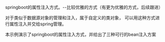 springboot的属性注入方式。--比较优雅的方式（有更为优雅的方式，后续跟进）

对于类似于数据源对象的管理和注入，属于自定义的类对象，
可以用这种方式进行属性注入并交给spring管理。

本示例演示了springboot的属性注入方式，并给出了三种可行的bean注入方案